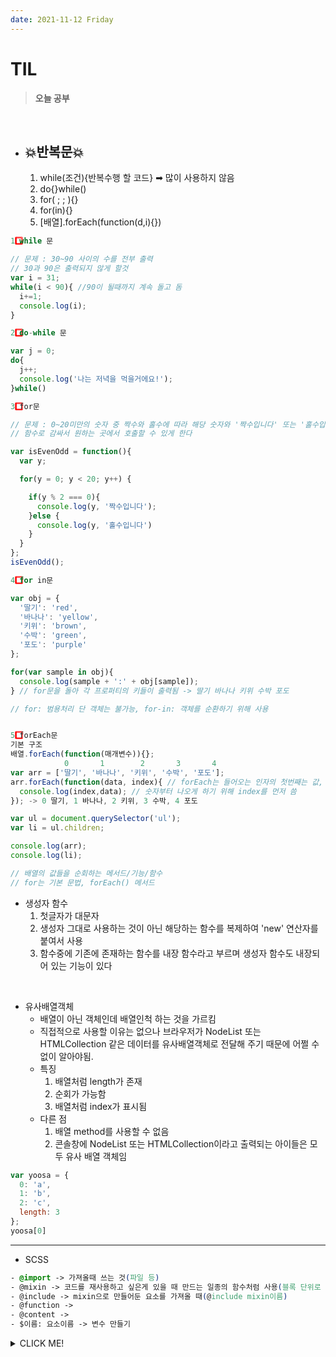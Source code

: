 ```yaml
---
date: 2021-11-12 Friday
---
```


# TIL

> **오늘 공부**
<br />

  - 💥반복문💥
    -
    1. while(조건){반복수행 할 코드} ➡ 많이 사용하지 않음
    2. do{}while()
    3. for( ; ; ){}
    4. for(in){}
    5. [배열].forEach(function(d,i){})
```js
1️⃣ while 문

// 문제 : 30~90 사이의 수를 전부 출력
// 30과 90은 출력되지 않게 할것
var i = 31;
while(i < 90){ //90이 될때까지 계속 돌고 돔
  i+=1;
  console.log(i);
}
```
```js
2️⃣ do-while 문

var j = 0;
do{
  j++;
  console.log('나는 저녁을 먹을거에요!');
}while()
```

```js
3️⃣ for문

// 문제 : 0~20미만의 숫자 중 짝수와 홀수에 따라 해당 숫자와 '짝수입니다' 또는 '홀수입니다'를 출력하는 함수 isEvenOdd를 만드시오
// 함수로 감싸서 원하는 곳에서 호출할 수 있게 한다

var isEvenOdd = function(){
  var y;

  for(y = 0; y < 20; y++) {

    if(y % 2 === 0){
      console.log(y, '짝수입니다');
    }else {
      console.log(y, '홀수입니다')
    }
  }
};
isEvenOdd();

```  

```js
4️⃣ for in문

var obj = {
  '딸기': 'red', 
  '바나나': 'yellow', 
  '키위': 'brown', 
  '수박': 'green', 
  '포도': 'purple'
};

for(var sample in obj){
  console.log(sample + ':' + obj[sample]);
} // for문을 돌아 각 프로퍼티의 키들이 출력됨 -> 딸기 바나나 키위 수박 포도

// for: 범용처리 단 객체는 불가능, for-in: 객체를 순환하기 위해 사용
```

```js

5️⃣ forEach문
기본 구조
배열.forEach(function(매개변수)){};
            0       1        2       3       4
var arr = ['딸기', '바나나', '키위', '수박', '포도'];
arr.forEach(function(data, index){ // forEach는 들어오는 인자의 첫번째는 값, 두번째는 순서
  console.log(index,data); // 숫자부터 나오게 하기 위해 index를 먼저 씀
}); -> 0 딸기, 1 바나나, 2 키위, 3 수박, 4 포도

var ul = document.querySelector('ul');
var li = ul.children;

console.log(arr);
console.log(li);

// 배열의 값들을 순회하는 메서드/기능/함수
// for는 기본 문법, forEach() 메서드
```

- 생성자 함수
  1. 첫글자가 대문자
  2. 생성자 그대로 사용하는 것이 아닌 해당하는 함수를 복제하여 'new' 연산자를 붙여서 사용
  3. 함수중에 기존에 존재하는 함수를 내장 함수라고 부르며 생성자 함수도 내장되어 있는 기능이 있다

<br />

- 유사배열객체
  - 배열이 아닌 객체인데 배열인척 하는 것을 가르킴
  - 직접적으로 사용할 이유는 없으나 브라우저가 NodeList 또는 HTMLCollection 같은 데이터를 유사배열객체로 전달해 주기 때문에 어쩔 수 없이 알아야됨.
  - 특징 
    1. 배열처럼 length가 존재
    2. 순회가 가능함
    3. 배열처럼 index가 표시됨
  - 다른 점 
    1. 배열 method를 사용할 수 없음
    2. 콘솔창에 NodeList 또는 HTMLCollection이라고 출력되는 아이들은 모두 유사 배열 객체임
```js
var yoosa = {
  0: 'a',
  1: 'b',
  2: 'c',
  length: 3
};
yoosa[0]
```
-------
- SCSS
```css
- @import -> 가져올때 쓰는 것(파일 등)
- @mixin -> 코드를 재사용하고 싶은게 있을 때 만드는 일종의 함수처럼 사용(블록 단위로 만듬)
- @include -> mixin으로 만들어둔 요소를 가져올 때(@include mixin이름)
- @function ->  
- @content -> 
- $이름: 요소이름 -> 변수 만들기
```




<details>
<summary>CLICK ME!</summary>  

- https://curryyou.tistory.com/202
</detials>  
